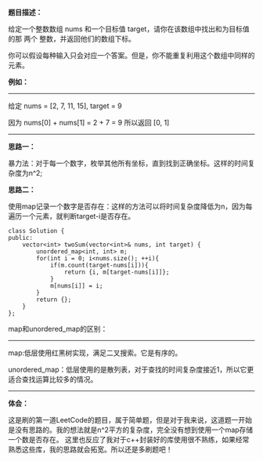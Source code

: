 **题目描述：**

给定一个整数数组 nums 和一个目标值 target，请你在该数组中找出和为目标值的那 两个 整数，并返回他们的数组下标。

你可以假设每种输入只会对应一个答案。但是，你不能重复利用这个数组中同样的元素。

**例如：**
- - -
给定 nums = [2, 7, 11, 15], target = 9

因为 nums[0] + nums[1] = 2 + 7 = 9
所以返回 [0, 1]
- - -
**思路一：**

暴力法：对于每一个数字，枚举其他所有坐标，直到找到正确坐标。这样的时间复杂度为n^2;

**思路二：**

使用map记录一个数字是否存在：这样的方法可以将时间复杂度降低为n，因为每遍历一个元素，就判断target-i是否存在。
```
class Solution {
public:
    vector<int> twoSum(vector<int>& nums, int target) {
        unordered_map<int, int> m;
        for(int i = 0; i<nums.size(); ++i){
        	if(m.count(target-nums[i])){
                return {i, m[target-nums[i]]};
            }
            m[nums[i]] = i;
		}
        return {};
    }
};
```
map和unordered_map的区别：

- - -
map:低层使用红黑树实现，满足二叉搜索。它是有序的。

unordered_map：低层使用的是散列表，对于查找的时间复杂度接近1，所以它更适合查找运算比较多的情况。
- - -
**体会：**

这是刷的第一道LeetCode的题目，属于简单题，但是对于我来说，这道题一开始是没有思路的。我的想法就是n^2平方的复杂度，完全没有想到使用一个map存储一个数是否存在。
这里也反应了我对于c++封装好的库使用很不熟练，如果经常熟悉这些库，我的思路就会拓宽。所以还是多刷题吧！